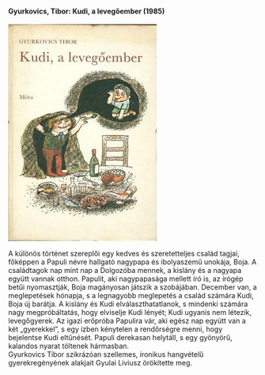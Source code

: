 #### <a name="id_1276">Gyurkovics, Tibor: Kudi, a levegőember (1985)</a>
<img src="https://github.com/BercziSandor/calibre_lib/raw/main/Gyurkovics%2C%20Tibor/Kudi%2C%20a%20levegoember%20%281276%29/cover.jpg" alt="cover" width="300"/>

<div>
<p>A különös történet szereplői egy kedves és szeretetteljes család tagjai, főképpen a Papuli névre hallgató nagypapa és ibolyaszemű unokája, Boja. A családtagok nap mint nap a Dolgozóba mennek, a kislány és a nagyapa együtt vannak otthon. Papulit, aki nagypapasága mellett író is, az írógép betűi nyomasztják, Boja magányosan játszik a szobájában. December van, a meglepetések hónapja, s a legnagyobb meglepetés a család számára Kudi, Boja új barátja. A kislány és Kudi elválaszthatatlanok, s mindenki számára nagy megpróbáltatás, hogy elviselje Kudi lényét; Kudi ugyanis nem létezik, levegőgyerek. Az igazi erőpróba Papulira vár, aki egész nap együtt van a két „gyerekkel”, s egy ízben kénytelen a rendőrségre menni, hogy bejelentse Kudi eltűnését. Papuli derekasan helytáll, s egy gyönyörű, kalandos nyarat töltenek hármasban.<br>Gyurkovics Tibor szikrázóan szellemes, ironikus hangvételű gyerekregényének alakjait Gyulai Liviusz örökítette meg.</p></div>

